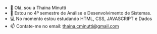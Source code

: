 - 👋 Olá, sou a Thaina Minutti
- 🌱 Estou no 4º semestre de Análise e Desenvolvimento de Sistemas.
- 💻 No momento estou estudando HTML, CSS, JAVASCRIPT e Dados
- 📫 Contate-me no email: thaina.cminutti@gmail.com
